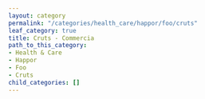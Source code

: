 ```yaml
---
layout: category
permalink: "/categories/health_care/happor/foo/cruts"
leaf_category: true
title: Cruts - Commercia
path_to_this_category:
- Health & Care
- Happor
- Foo
- Cruts
child_categories: []
---
```

